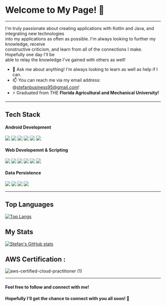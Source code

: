 # Welcome to My Page! 👋
<hr>
I'm truly passionate about creating applications with Kotlin and Java, and integrating new technologies<br>
into my applications as often as possible. I'm always looking to further my knowledge, receive <br>
constructive criticism, and learn from all of the connections I make. Hopefully one day I'll be<br>
able to relay the knowledge I've gained with others as well!</p>

- 💬 Ask me about anything! I'm always looking to learn as well as help if I can.
- 📫 You can reach me via my email address: @stefanbusiness95@gmail.com!
- ⚡ Graduated from THE <b>Florida Agricultural and Mechanical University!</b>

<hr>

## Tech Stack
####  Android Development
<img src="https://img.shields.io/badge/Java-ED8B00?style=for-the-badge&logo=java&logoColor=white"> <img src="https://img.shields.io/badge/-Kotlin-7F52FF?logo=Kotlin&logoColor=fff"> <img src="https://img.shields.io/badge/-JetpackCompose-4285F4?logo=JetpackCompose&logoColor=fff"> <img src="https://img.shields.io/badge/Material--UI-0081CB?style=for-the-badge&logo=material-ui&logoColor=white"> <img src="https://img.shields.io/badge/Android-3DDC84?style=for-the-badge&logo=android&logoColor=white"> <img src="https://img.shields.io/badge/Google_Play-414141?style=for-the-badge&logo=google-play&logoColor=white">

#### Web Developemnt & Scripting
<img src="https://img.shields.io/badge/-JavaScript-F7DF1E?logo=JavaScript&logoColor=fff"> <img src="https://img.shields.io/badge/Python-14354C?style=for-the-badge&logo=python&logoColor=white"> <img src="https://img.shields.io/badge/C%2B%2B-00599C?style=for-the-badge&logo=c%2B%2B&logoColor=white"> <img src="https://img.shields.io/badge/C%23-239120?style=for-the-badge&logo=c-sharp&logoColor=white"> <img src="https://img.shields.io/badge/-HTML-e34f26?logo=html5&logoColor=fff"> <img src="https://img.shields.io/badge/CSS3-1572B6?style=for-the-badge&logo=css3&logoColor=white">

#### Data Persistence
<img src="https://img.shields.io/badge/SQLite-07405E?style=for-the-badge&logo=sqlite&logoColor=white"> <img src="https://img.shields.io/badge/MySQL-00000F?style=for-the-badge&logo=mysql&logoColor=white"> <img src="https://img.shields.io/badge/Amazon_AWS-232F3E?style=for-the-badge&logo=amazon-aws&logoColor=white"> <img src="https://img.shields.io/badge/Windows-0078D6?style=for-the-badge&logo=windows&logoColor=white">
<hr>

## Top Languages
[![Top Langs](https://github-readme-stats.vercel.app/api/top-langs/?username=GetRighhttt&theme=nightowl&showicons=true)](https://github.com/GetRighhttt/github-readme-stats)

## My Stats
[![Stefan's GitHub stats](https://github-readme-stats.vercel.app/api?username=GetRighhttt&theme=algolia&showicons=true)](https://github.com/GetRighhttt/github-readme-stats)


## AWS Certification :
![aws-certified-cloud-practitioner (1)](https://user-images.githubusercontent.com/105057858/181920769-8e6a66aa-4b49-40b1-ac81-89db3063aada.png)

<hr>

#### Feel free to follow and connect with me! 
#### Hopefully I'll get the chance to connect with you all soon! 👋
